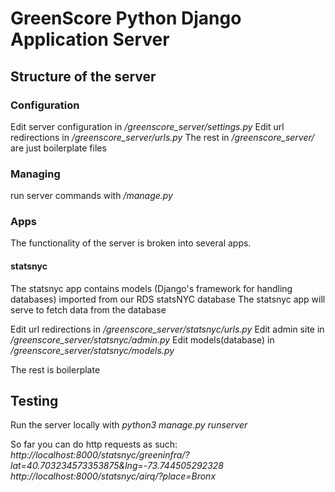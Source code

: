 # GreenScore Python Django Application Server 

## Structure of the server

### Configuration
Edit server configuration in */greenscore_server/settings.py*
Edit url redirections in */greenscore_server/urls.py*
The rest in */greenscore_server/* are just boilerplate files

### Managing
run server commands with */manage.py*

### Apps

The functionality of the server is broken into several apps.

#### statsnyc 
The statsnyc app contains models (Django's framework for handling databases) imported from our RDS statsNYC database
The statsnyc app will serve to fetch data from the database

Edit url redirections in */greenscore_server/statsnyc/urls.py*
Edit admin site in */greenscore_server/statsnyc/admin.py*
Edit models(database) in */greenscore_server/statsnyc/models.py*

The rest is boilerplate

## Testing

Run the server locally with *python3 manage.py runserver*

So far you can do http requests as such:
*http://localhost:8000/statsnyc/greeninfra/?lat=40.703234573353875&lng=-73.744505292328*
*http://localhost:8000/statsnyc/airq/?place=Bronx*
